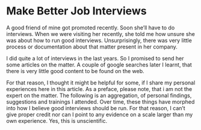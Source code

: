 # Make Better Job Interviews

A good friend of mine got promoted recently. Soon she’ll have to do interviews. When we were visiting her recently, she told me how unsure she was about how to run good interviews. Unsurprisingly, there was very little process or documentation about that matter present in her company. 

I did quite a lot of interviews in the last years. So I promised to send her some articles on the matter. A couple of google searches later I learnt, that there is very little good content to be found on the web. 

For that reason, I thought it might be helpful for some, if I share my personal experiences here in this article. As a preface, please note, that i am not the expert on the matter. The following is an aggregation, of personal findings, suggestions and trainings I attended. Over time, these things have morphed into how I believe good interviews should be run. For that reason, I can’t give proper credit nor can I point to any evidence on a scale larger than my own experience. Yes, this is unscientific. 

